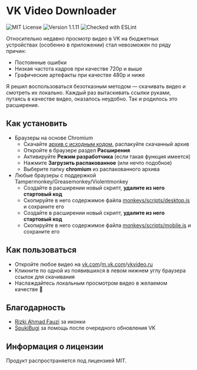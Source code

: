 # VK Video Downloader
![MIT License](https://img.shields.io/github/license/JustKappaMan/VK-Video-Downloader)
![Version 1.1.11](https://img.shields.io/badge/version-1.1.11-blue)
![Checked with ESLint](https://img.shields.io/badge/ESLint-checked-blueviolet)

Относительно недавно просмотр видео в VK на бюджетных устройствах (особенно в приложении) стал невозможен по ряду причин:
* Постоянные ошибки
* Низкая частота кадров при качестве 720p и выше
* Графические артефакты при качестве 480p и ниже

Я решил воспользоваться безотказным методом — скачивать видео и смотреть их локально. Каждый раз вытаскивать ссылки руками, путаясь в качестве видео, оказалось неудобно. Так и родилось это расширение.

## Как установить
* Браузеры на основе Chromium
  * Cкачайте [архив с исходным кодом](https://codeload.github.com/JustKappaMan/VK-Video-Downloader/zip/refs/heads/main), распакуйте скачанный архив
  * Откройте в браузере раздел __Расширения__
  * Активируйте __Режим разработчика__ (если такая функция имеется)
  * Нажмите __Загрузить распакованное__ (или нечто подобное)
  * Выберите папку __chromium__ из распакованного архива
* Любые браузеры с поддержкой Tampermonkey/Greasemonkey/Violentmonkey
  * Создайте в расширении новый скрипт, __удалите из него стартовый код__
  * Скопируйте в него содержимое файла [monkeys/scripts/desktop.js](https://github.com/JustKappaMan/VK-Video-Downloader/blob/main/monkeys/scripts/desktop.js) и сохраните его
  * Создайте в расширении новый скрипт, __удалите из него стартовый код__
  * Скопируйте в него содержимое файла [monkeys/scripts/mobile.js](https://github.com/JustKappaMan/VK-Video-Downloader/blob/main/monkeys/scripts/mobile.js) и сохраните его

## Как пользоваться
* Откройте любое видео на [vk.com](https://vk.com)/[m.vk.com](https://m.vk.com)/[vkvideo.ru](https://vkvideo.ru)
* Кликните по одной из появившихся в левом нижнем углу браузера ссылок для скачивания
* Наслаждайтесь локальным просмотром видео в желаемом качестве 🥳

## Благодарность
* [Rizki Ahmad Fauzi](https://www.flaticon.com/authors/rizki-ahmad-fauzi) за иконки
* [SpukiBugi](https://github.com/SpukiBugi) за помощь после очередного обновления VK

## Информация о лицензии
Продукт распространяется под лицензией MIT.
